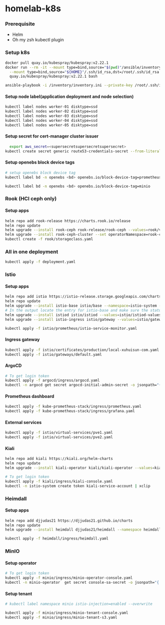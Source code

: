 # homelab-k8s

### Prerequisite
- Helm
- Oh my zsh kubectl plugin

### Setup k8s
```bash
docker pull quay.io/kubespray/kubespray:v2.22.1
docker run --rm -it --mount type=bind,source="$(pwd)"/ansible/inventory/myculster,dst=/inventory \
  --mount type=bind,source="${HOME}"/.ssh/id_rsa,dst=/root/.ssh/id_rsa \
  quay.io/kubespray/kubespray:v2.22.1 bash

ansible-playbook -i /inventory/inventory.ini --private-key /root/.ssh/id_rsa cluster.yml -u esun-local -b
```
#### Setup node label(application deployment and node selection)
```bash
kubectl label nodes worker-01 disktype=ssd
kubectl label nodes worker-02 disktype=ssd
kubectl label nodes worker-03 disktype=ssd
kubectl label nodes worker-04 disktype=ssd
kubectl label nodes worker-05 disktype=ssd
```
#### Setup secret for cert-manager cluster issuer
```bash
  export aws_secret=<supersecretsupersecretsupersecret>
kubectl create secret generic route53-credentials-secret --from-literal="secret-access-key=$aws_secret" --namespace cert-manager
```
#### Setup openebs block device tags
```bash
# setup openebs block device tag
kubectl label bd -n openebs <bd> openebs.io/block-device-tag=prometheus

kubectl label bd -n openebs <bd> openebs.io/block-device-tag=minio
```

### Rook (HCI ceph only)
#### Setup apps
```bash
helm repo add rook-release https://charts.rook.io/release
helm repo update
helm upgrade --install rook-ceph rook-release/rook-ceph --values=rook/values.yaml --namespace=rook-ceph --create-namespace
helm upgrade --install rook-ceph-cluster --set operatorNamespace=rook-ceph rook-release/rook-ceph-cluster --values=rook/values.yaml --namespace=rook-ceph --create-namespace
kubectl create -f rook/storageclass.yaml
```

### All in one deployment
```bash
kubectl apply -f deployment.yaml
```

### Istio
#### Setup apps
```bash
helm repo add istio https://istio-release.storage.googleapis.com/charts
helm repo update
helm upgrade --install istio-base istio/base --namespace=istio-system --create-namespace
# In the output locate the entry for istio-base and make sure the status is set to deployed.
helm upgrade --install istiod istio/istiod --values=istio/istiod-values.yaml --namespace=istio-system --create-namespace --wait
helm upgrade --install istio-ingress istio/gateway --values=istio/gateway-values.yaml --namespace=istio-ingress --create-namespace --wait

kubectl apply -f istio/prometheus/istio-service-monitor.yaml
```
#### Ingress gateway
```bash
kubectl apply -f istio/certificates/production/local-xuhuisun-com.yaml
kubectl apply -f istio/gateways/default.yaml
```
#### ArgoCD
```bash
# To get login token
kubectl apply -f argocd/ingress/argocd.yaml
kubectl -n argocd get secret argocd-initial-admin-secret -o jsonpath="{.data.password}" | base64 -d | xclip
```
#### Prometheus dashboard
```bash
kubectl apply -f kube-prometheus-stack/ingress/prometheus.yaml
kubectl apply -f kube-prometheus-stack/ingress/grafana.yaml
```
#### External services
```bash
kubectl apply -f istio/virtual-services/pve1.yaml
kubectl apply -f istio/virtual-services/pve2.yaml
```
#### Kiali
```bash
helm repo add kiali https://kiali.org/helm-charts
helm repo update
helm upgrade --install kiali-operator kiali/kiali-operator --values=kiali/values.yaml --namespace kiali-operator --create-namespace

# To get login token
kubectl apply -f kiali/ingress/kiali-console.yaml
kubectl -n istio-system create token kiali-service-account | xclip
```

### Heimdall
#### Setup apps
```bash
helm repo add djjudas21 https://djjudas21.github.io/charts
helm repo update
helm upgrade --install heimdall djjudas21/heimdall --namespace heimdall --create-namespace

kubectl apply -f heimdall/ingress/heimdall.yaml
```


### MinIO
#### Setup operator
```bash
# To get login token
kubectl apply -f minio/ingress/minio-operator-console.yaml
kubectl -n minio-operator  get secret console-sa-secret -o jsonpath="{.data.token}" | base64 --decode | xclip
```
#### Setup tenant
```bash
# kubectl label namespace minio istio-injection=enabled --overwrite

kubectl apply -f minio/ingress/minio-tenant-console.yaml
kubectl apply -f minio/ingress/minio-tenant-s3.yaml
```

